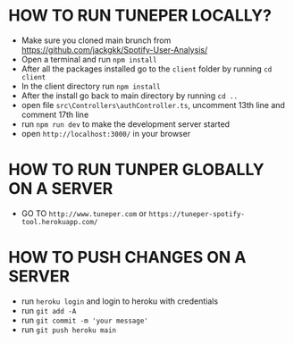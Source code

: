 # HOW TO RUN TUNEPER LOCALLY?

- Make sure you cloned main brunch from https://github.com/jackgkk/Spotify-User-Analysis/
- Open a terminal and run `npm install`
- After all the packages installed go to the `client` folder by running `cd client`
- In the client directory run `npm install`
- After the install go back to main directory by running `cd ..`
- open file `src\Controllers\authController.ts`, uncomment 13th line and comment 17th line
- run `npm run dev` to make the development server started
- open `http://localhost:3000/` in your browser

# HOW TO RUN TUNPER GLOBALLY ON A SERVER

- GO TO `http://www.tuneper.com` or `https://tuneper-spotify-tool.herokuapp.com/`

# HOW TO PUSH CHANGES ON A SERVER

- run `heroku login` and login to heroku with credentials
- run `git add -A`
- run `git commit -m 'your message'`
- run `git push heroku main`
